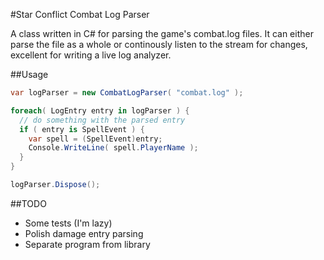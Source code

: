 #Star Conflict Combat Log Parser

A class written in C# for parsing the game's combat.log files. It can either parse the file as a whole or continously listen to the stream for changes, excellent for writing a live log analyzer.

##Usage
````C#
var logParser = new CombatLogParser( "combat.log" );

foreach( LogEntry entry in logParser ) {
  // do something with the parsed entry
  if ( entry is SpellEvent ) {
    var spell = (SpellEvent)entry;
    Console.WriteLine( spell.PlayerName );
  }
}

logParser.Dispose();
````
##TODO

- Some tests (I'm lazy)
- Polish damage entry parsing
- Separate program from library
